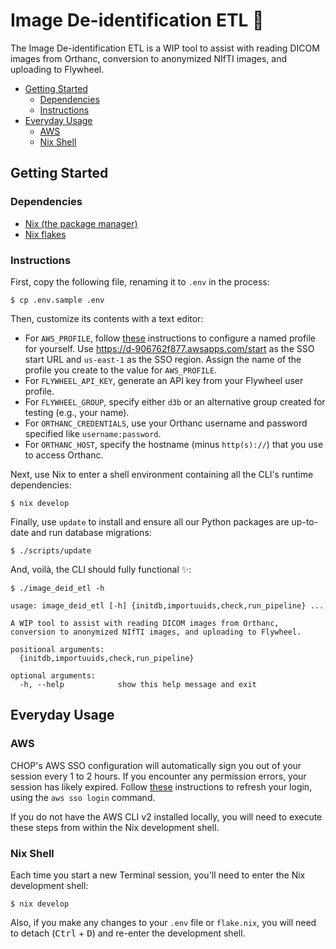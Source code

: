 # Image De-identification ETL 📸

The Image De-identification ETL is a WIP tool to assist with reading DICOM images from Orthanc, conversion to anonymized NIfTI images, and uploading to Flywheel.

- [Getting Started](#getting-started)
  - [Dependencies](#dependencies)
  - [Instructions](#instructions)
- [Everyday Usage](#everyday-usage)
  - [AWS](#aws)
  - [Nix Shell](#nix-shell)

## Getting Started

### Dependencies

- [Nix (the package manager)](https://nixos.org/download.html)
- [Nix flakes](https://nixos.wiki/wiki/Flakes#Non-NixOS)

### Instructions

First, copy the following file, renaming it to `.env` in the process:

```console
$ cp .env.sample .env
```

Then, customize its contents with a text editor:

- For `AWS_PROFILE`, follow [these](https://docs.aws.amazon.com/cli/latest/userguide/cli-configure-sso.html#sso-configure-profile) instructions to configure a named profile for yourself. Use https://d-906762f877.awsapps.com/start as the SSO start URL and `us-east-1` as the SSO region. Assign the name of the profile you create to the value for `AWS_PROFILE`.
- For `FLYWHEEL_API_KEY`, generate an API key from your Flywheel user profile.
- For `FLYWHEEL_GROUP`, specify either `d3b` or an alternative group created for testing (e.g., your name).
- For `ORTHANC_CREDENTIALS`, use your Orthanc username and password specified like `username:password`.
- For `ORTHANC_HOST`, specify the hostname (minus `http(s)://`) that you use to access Orthanc.

Next, use Nix to enter a shell environment containing all the CLI's runtime dependencies:

```console
$ nix develop
```

Finally, use `update` to install and ensure all our Python packages are up-to-date and run database migrations:

```console
$ ./scripts/update
```

And, voilà, the CLI should fully functional ✨:

```console
$ ./image_deid_etl -h

usage: image_deid_etl [-h] {initdb,importuuids,check,run_pipeline} ...

A WIP tool to assist with reading DICOM images from Orthanc, conversion to anonymized NIfTI images, and uploading to Flywheel.

positional arguments:
  {initdb,importuuids,check,run_pipeline}

optional arguments:
  -h, --help            show this help message and exit
```

## Everyday Usage

### AWS

CHOP's AWS SSO configuration will automatically sign you out of your session every 1 to 2 hours. If you encounter any permission errors, your session has likely expired. Follow [these](https://docs.aws.amazon.com/cli/latest/userguide/cli-configure-sso.html#sso-using-profile) instructions to refresh your login, using the `aws sso login` command.

If you do not have the AWS CLI v2 installed locally, you will need to execute these steps from within the Nix development shell.

### Nix Shell

Each time you start a new Terminal session, you'll need to enter the Nix development shell:

```console
$ nix develop
```

Also, if you make any changes to your `.env` file or `flake.nix`, you will need to detach (<kbd>Ctrl</kbd> + <kbd>D</kbd>) and re-enter the development shell.
